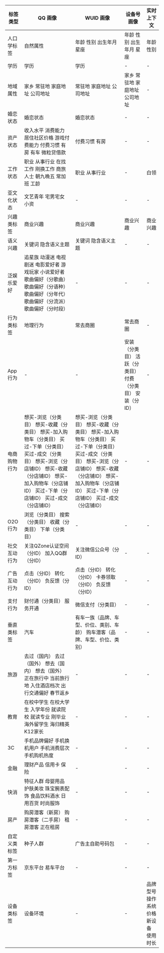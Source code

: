 | 标签类型     | QQ 画像                                                                                                                                                                                                                       | WUID 画像                                                                                                                                                                                                                     | 设备号画像                                                 | 实时上下文                              |
|--------------|-------------------------------------------------------------------------------------------------------------------------------------------------------------------------------------------------------------------------------|-------------------------------------------------------------------------------------------------------------------------------------------------------------------------------------------------------------------------------|------------------------------------------------------------|-----------------------------------------|
| 人口学标签   | 自然属性                                                                                                                                                                                                                      | 年龄 性别 出生年月 星座                                                                                                                                                                                                       | 年龄 性别 出生年月 星座                                    | 年龄 性别                               |
| 学历         | 学历                                                                                                                                                                                                                          | 学历                                                                                                                                                                                                                          | -                                                          | -                                       |
| 地域属性     | 家乡 常驻地 家庭地址 公司地址                                                                                                                                                                                                 | 常驻地 家庭地址 公司地址                                                                                                                                                                                                      | 家乡 常驻地 家庭地址 公司地址                              | -                                       |
| 婚恋状态     | 婚恋状态                                                                                                                                                                                                                      | 婚恋状态                                                                                                                                                                                                                      | -                                                          | -                                       |
| 资产状态     | 收入水平 消费能力 居住社区价格 游戏付费能力 付费习惯 有房 有车 微粒贷借款                                                                                                                                                     | 付费习惯 有房                                                                                                                                                                                                                 | -                                                          | -                                       |
| 工作状态     | 职业 从事行业 在找工作 刚换工作 商旅人士 朝九晚五 常加班 工龄                                                                                                                                                                 | 职业 从事行业                                                                                                                                                                                                                 | -                                                          | 白领                                    |
| 亚文化状态   | 文艺青年 宅男宅女 小资                                                                                                                                                                                                        | -                                                                                                                                                                                                                             | -                                                          | -                                       |
| 兴趣类标签   | 商业兴趣                                                                                                                                                                                                                      | 商业兴趣                                                                                                                                                                                                                      | 商业兴趣                                                   | 商业兴趣                                |
| 语义兴趣     | 关键词 隐含语义主题                                                                                                                                                                                                           | 关键词 隐含语义主题                                                                                                                                                                                                           | -                                                          | -                                       |
| 泛娱乐爱好   | 追星族 动漫迷 电视剧迷 电影爱好者 游戏玩家 小说爱好者 歌曲偏好（分歌曲） 歌曲偏好（分语种） 歌曲偏好（分年代） 歌曲偏好（分流派） 歌曲偏好（分时段）                                                                          | -                                                                                                                                                                                                                             | -                                                          | -                                       |
| 行为类标签   | 地理行为                                                                                                                                                                                                                      | 常去商圈                                                                                                                                                                                                                      | 常去商圈                                                   | -                                       |
| App行为      | -                                                                                                                                                                                                                             | -                                                                                                                                                                                                                             | 安装（分类目） 活跃（分类目） 付费（分类目） 安装（分 ID） | -                                       |
| 电商购物行为 | 想买-浏览（分类目） 想买-收藏（分类目） 想买-加入购物车（分类目） 买过-下单（分类目） 买过-成交（分类目） 想买-浏览（分店铺ID） 想买-收藏（分店铺ID） 想买-加入购物车（分店铺ID） 买过-下单（分店铺ID） 买过-成交（分店铺ID） | 想买-浏览（分类目） 想买-收藏（分类目） 想买-加入购物车（分类目） 买过-下单（分类目） 买过-成交（分类目） 想买-浏览（分店铺ID） 想买-收藏（分店铺ID） 想买-加入购物车（分店铺ID） 买过-下单（分店铺ID） 买过-成交（分店铺ID） | -                                                          | -                                       |
| O2O行为      | 浏览（分类目） 搜索（分类目） 收藏（分类目） 下单（分类目）                                                                                                                                                                   | -                                                                                                                                                                                                                             | -                                                          | -                                       |
| 社交互动行为 | 关注QZone认证空间（分ID） 加入QQ群（分ID）                                                                                                                                                                                    | 关注微信公众号（分ID）                                                                                                                                                                                                        | -                                                          | -                                       |
| 广告互动行为 | 点击（分ID） 转化（分ID） 负反馈（分ID）                                                                                                                                                                                      | 点击（分ID） 转化（分ID） 卡券领取（分ID） 负反馈（分ID）                                                                                                                                                                     | -                                                          | -                                       |
| 支付行为     | 财付通（分类目） 服务开通                                                                                                                                                                                                     | 微信支付（分类目）                                                                                                                                                                                                            | -                                                          | -                                       |
| 垂直类标签   | 汽车                                                                                                                                                                                                                          | 有车一族（品牌、车型、价位、类别、车龄） 购车潜客（品牌、车型、价位、类别）                                                                                                                                                   | -                                                          | -                                       |
| 旅游         | 去过（国内） 去过（国外） 想去（国内） 想去（国外） 正在旅行中 当前旅行地 入住酒店档次 出行交通偏好 春节返乡                                                                                                                  | -                                                                                                                                                                                                                             | -                                                          | -                                       |
| 教育         | 在校中学生 在校大学生 入学年份 就读院校 就读专业 刚毕业 海外留学生 海归精英 K12家长                                                                                                                                           | -                                                                                                                                                                                                                             | -                                                          | -                                       |
| 3C           | 手机品牌偏好 手机换机用户 手机消费层次 手机购机热度                                                                                                                                                                           | -                                                                                                                                                                                                                             | -                                                          | -                                       |
| 金融         | 理财产品 信用卡 保险                                                                                                                                                                                                          | -                                                                                                                                                                                                                             | -                                                          | -                                       |
| 快消         | 特征人群 母婴用品 护肤美妆 珠宝腕表配饰 食品饮料酒水 日用百货 时尚服饰                                                                                                                                                        | -                                                                                                                                                                                                                             | -                                                          | -                                       |
| 房产         | 购房潜客（新房） 购房潜客（二手房） 租房潜客 正在租房                                                                                                                                                                         | -                                                                                                                                                                                                                             | -                                                          | -                                       |
| 自定义类标签 | 种子人群                                                                                                                                                                                                                      | 广告主自助号码包                                                                                                                                                                                                              | -                                                          | -                                       |
| 第一方标签   | 京东平台 易车平台                                                                                                                                                                                                             | -                                                                                                                                                                                                                             | -                                                          | -                                       |
| 设备类标签   | 设备环境                                                                                                                                                                                                                      | -                                                                                                                                                                                                                             | -                                                          | 品牌 型号 操作系统 价格 新设备 使用时长 |
